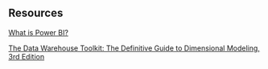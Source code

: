 ## Resources

[What is Power BI?](https://learn.microsoft.com/en-us/power-bi/fundamentals/power-bi-overview)

[The Data Warehouse Toolkit: The Definitive Guide to Dimensional Modeling, 3rd Edition](https://www.oreilly.com/library/view/the-data-warehouse/9781118530801/)